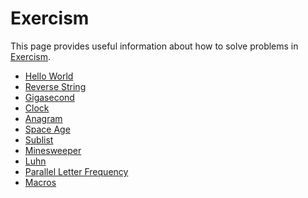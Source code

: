 # Exercism

This page provides useful information about how to solve problems in [Exercism].

- [Hello World](hello-world/README.md)
- [Reverse String](reverse-string/README.md)
- [Gigasecond](gigasecond/README.md)
- [Clock](clock/README.md)
- [Anagram](anagram/README.md)
- [Space Age](space-age/README.md)
- [Sublist](sublist/README.md)
- [Minesweeper](minesweeper/README.md)
- [Luhn](luhn/README.md)
- [Parallel Letter Frequency](parallel-letter-frequency/README.md)
- [Macros](macros/README.md)

[Exercism]: https://exercism.org/
